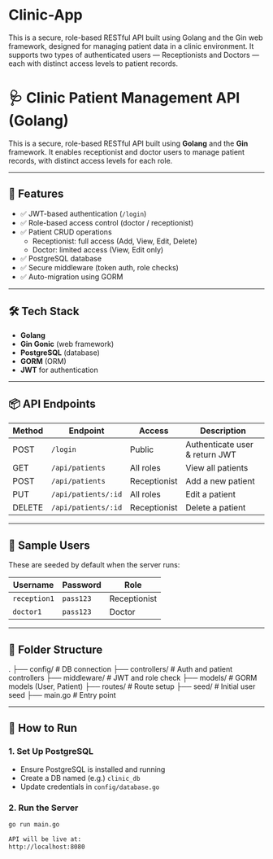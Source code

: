 # Clinic-App
This is a secure, role-based RESTful API built using Golang and the Gin web framework, designed for managing patient data in a clinic environment. It supports two types of authenticated users — Receptionists and Doctors — each with distinct access levels to patient records.

# 🩺 Clinic Patient Management API (Golang)

This is a secure, role-based RESTful API built using **Golang** and the **Gin** framework. It enables receptionist and doctor users to manage patient records, with distinct access levels for each role.

---

## 🚀 Features

- ✅ JWT-based authentication (`/login`)
- ✅ Role-based access control (doctor / receptionist)
- ✅ Patient CRUD operations
  - Receptionist: full access (Add, View, Edit, Delete)
  - Doctor: limited access (View, Edit only)
- ✅ PostgreSQL database
- ✅ Secure middleware (token auth, role checks)
- ✅ Auto-migration using GORM

---

## 🛠️ Tech Stack

- **Golang**
- **Gin Gonic** (web framework)
- **PostgreSQL** (database)
- **GORM** (ORM)
- **JWT** for authentication

---

## 📦 API Endpoints

| Method | Endpoint               | Access        | Description             |
|--------|------------------------|---------------|-------------------------|
| POST   | `/login`               | Public        | Authenticate user & return JWT |
| GET    | `/api/patients`        | All roles     | View all patients       |
| POST   | `/api/patients`        | Receptionist  | Add a new patient       |
| PUT    | `/api/patients/:id`    | All roles     | Edit a patient          |
| DELETE | `/api/patients/:id`    | Receptionist  | Delete a patient        |

---

## 🧪 Sample Users

These are seeded by default when the server runs:

| Username     | Password | Role         |
|--------------|----------|--------------|
| `reception1` | `pass123`  | Receptionist |
| `doctor1`    | `pass123`| Doctor       |

---

## 📁 Folder Structure

.
├── config/ # DB connection
├── controllers/ # Auth and patient controllers
├── middleware/ # JWT and role check
├── models/ # GORM models (User, Patient)
├── routes/ # Route setup
├── seed/ # Initial user seed
├── main.go # Entry point


---

## 🧰 How to Run

### 1. Set Up PostgreSQL

- Ensure PostgreSQL is installed and running
- Create a DB named (e.g.) `clinic_db`
- Update credentials in `config/database.go`

### 2. Run the Server

```bash
go run main.go

API will be live at:
http://localhost:8080
